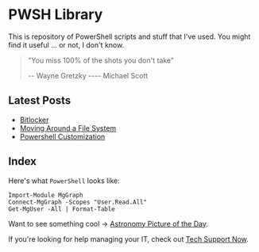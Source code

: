 # PWSH Library

This is repository of PowerShell scripts and stuff that I've used.
You might find it useful ... or not, I don't know.

> "You miss 100% of the shots you don't take"
>
> -- Wayne Gretzky
> ---- Michael Scott

## Latest Posts

- [Bitlocker](/blog/bitlocker)
- [Moving Around a File System](/blog/filesystem)
- [Powershell Customization](/blog/customize)

## Index


Here's what `PowerShell` looks like:

```
Import-Module MgGraph
Connect-MgGraph -Scopes "User.Read.All"
Get-MgUser -All | Format-Table
```

Want to see something cool -> [Astronomy Picture of the Day](https://apod.nasa.gov/apod/).

If you're looking for help managing your IT, check out [Tech Support Now](https://www.tsntx.com).